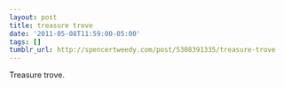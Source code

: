 ```yaml
---
layout: post
title: treasure trove
date: '2011-05-08T11:59:00-05:00'
tags: []
tumblr_url: http://spencertweedy.com/post/5308391335/treasure-trove
---
```

Treasure trove.
